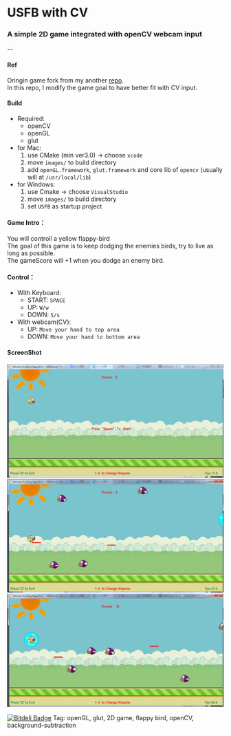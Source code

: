 # USFB with CV
### A simple 2D game integrated with openCV webcam input

--

#### Ref
Oringin game fork from my another [repo](https://github.com/SSARCandy/Ultimate-Shooting-Flappy-Bird).  
In this repo, I modify the game goal to have better fit with CV input.

#### Build
 - Required:
   - openCV
   - openGL
   - glut
 - for Mac:
   1. use CMake (min ver3.0) -> choose `xcode`
   2. move `images/` to build directory  
   3. add `openGL.framework`, `glut.framework` and core lib of `opencv` (usually will at `/usr/local/lib`)
 - for Windows:
   1. use Cmake -> choose `VisualStudio `
   2. move `images/` to build directory
   3. set `USFB` as startup project

#### Game Intro：
You will controll a yellow flappy-bird  
The goal of this game is to keep dodging the enemies birds, try to live as long as possible.   
The gameScore will +1 when you dodge an enemy bird.  

#### Control：
 - With Keyboard:
    - START: `SPACE`
    - UP: `W/w`
    - DOWN: `S/s`
 - With webcam(CV):
    - UP: `Move your hand to top area`
    - DOWN: `Move your hand to bottom area`


#### ScreenShot
![img](demo/demo1.JPG)
![img](demo/demo3.JPG)
![img](demo/demo2.JPG)


[![Bitdeli Badge](https://d2weczhvl823v0.cloudfront.net/SSARCandy/usfb-with-cv/trend.png)](https://bitdeli.com/free "Bitdeli Badge")
Tag: openGL, glut, 2D game, flappy bird, openCV, background-subtraction
